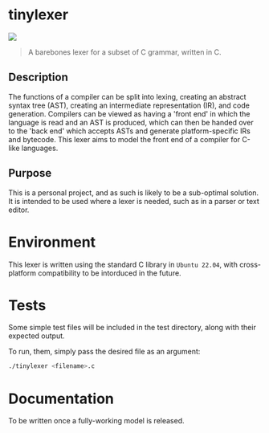 # tinylexer
![](https://img.shields.io/badge/Development-Ongoing-blue)
> A barebones lexer for a subset of C grammar, written in C.

## Description
The functions of a compiler can be split into lexing, creating an abstract syntax tree (AST), creating an intermediate representation (IR), and code generation. Compilers can be viewed as having a 'front end' in which the language is read and an AST is produced, which can then be handed over to the 'back end' which accepts ASTs and generate platform-specific IRs and bytecode. This lexer aims to model the front end of a compiler for C-like languages.

## Purpose
This is a personal project, and as such is likely to be a sub-optimal solution. It is intended to be used where a lexer is needed, such as in a parser or text editor.

# Environment
This lexer is written using the standard C library in ```Ubuntu 22.04```, with cross-platform compatibility to be intorduced in the future.

# Tests

Some simple test files will be included in the test directory, along with their expected output.

To run, them, simply pass the desired file as an argument:

``` bash
./tinylexer <filename>.c
```

# Documentation

To be written once a fully-working model is released.
